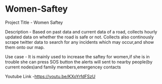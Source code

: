 # Women-Saftey

Project Title - Women Saftey

Description - Based on past data and current data of a road, collects hourly updated data on whether the road is safe or not. Collects also continously scrape twitter data to search for any incidents which may occur,and show them onto our map.


Use case - It is mainly used to increase the saftey for women,if she is in trouble she can press SOS button the alerts will sent to nearby people(by current nodes)and family members,emergencey contacts

Youtube Link -https://youtu.be/KXoYrfdFSzU

